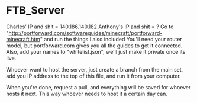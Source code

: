 # FTB_Server
Charles' IP and shit = 140.186.140.182
Anthony's IP and shit = ?
Go to "http://portforward.com/softwareguides/minecraft/portforward-minecraft.htm" and run the things I also included
You'll need your router model, but portforward.com gives you all the guides to get it connected.
Also, add your names to "whitelist.json", we'll just make it private once its live. 

Whoever want to host the server, just create a branch from the main set, add you IP address to the top of this file, and run it from your computer.

When you're done, request a pull, and everything will be saved for whoever hosts it next. This way whoever needs to host it a certain day can.
